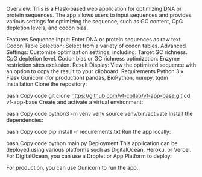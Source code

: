 Overview: This is a Flask-based web application for optimizing DNA or protein sequences. The app allows users to input sequences and provides various settings for optimizing the sequence, such as GC content, CpG depletion levels, and codon bias.

Features
Sequence Input: Enter DNA or protein sequences as raw text.
Codon Table Selection: Select from a variety of codon tables.
Advanced Settings: Customize optimization settings, including:
Target GC richness.
CpG depletion level.
Codon bias or GC richness optimization.
Enzyme restriction sites exclusion.
Result Display: View the optimized sequence with an option to copy the result to your clipboard.
Requirements
Python 3.x
Flask
Gunicorn (for production)
pandas, BioPython, numpy, tqdm
Installation
Clone the repository:

bash
Copy code
git clone https://github.com/vf-collab/vf-app-base.git
cd vf-app-base
Create and activate a virtual environment:

bash
Copy code
python3 -m venv venv
source venv/bin/activate
Install the dependencies:

bash
Copy code
pip install -r requirements.txt
Run the app locally:

bash
Copy code
python main.py
Deployment
This application can be deployed using various platforms such as DigitalOcean, Heroku, or Vercel. For DigitalOcean, you can use a Droplet or App Platform to deploy.

For production, you can use Gunicorn to run the app.

